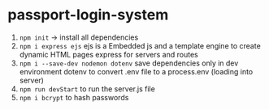 # passport-login-system

1. `npm init` -> install all dependencies 
2. `npm i express ejs`
    ejs is a Embedded js and a template engine to create dynamic HTML pages 
    express for servers and routes
3. `npm i --save-dev nodemon dotenv`
    save dependencies only in dev environment 
    dotenv to convert .env file to a process.env (loading into server)
4. `npm run devStart` 
    to run the server.js file
5. `npm i bcrypt`
    to hash passwords
